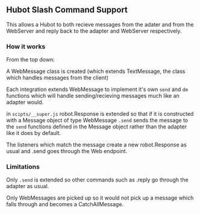 ## Hubot Slash Command Support

This allows a Hubot to both recieve messages from the adater and from the WebServer and reply back to the adapter and WebServer respectively.

### How it works

From the top down:

A WebMessage class is created (which extends TextMessage, the class which handles messages from the client)

Each integration extends WebMessage to implement it's own `send` and `dm` functions which will handle sending/recieving messages much like an adapter would.

in `scipts/__super.js` robot.Response is extended so that if it is constructed with a Message object of type WebMessage `.send` sends the message to the `send` functions defined in the Message object rather than the adapter like it does by default.

The listeners which match the message create a new robot.Response as usual and .send goes through the Web endpoint.

### Limitations

Only `.send` is extended so other commands such as .reply go through the adapter as usual.

Only WebMessages are picked up so it would not pick up a message which falls through and becomes a CatchAllMessage.